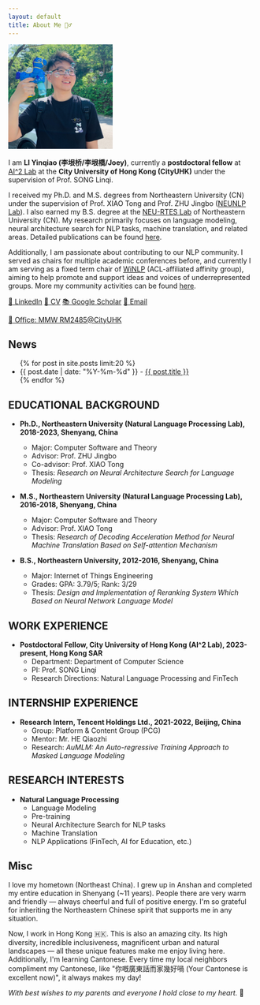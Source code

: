 ```yaml
---
layout: default
title: About Me 🙋‍♂️
---
```

<meta name="google-site-verification" content="1i5kUgyDbj3HZHkflEMrPolMP40gxcghUz9EUQNyGm0" />

<img src="/asset/pics/myself.jpeg" alt="Myself" width="212"/>

I am **LI Yinqiao (李垠桥/李垠橋/Joey)**, currently a **postdoctoral fellow** at [AI^2 Lab](https://sites.google.com/site/aisquaredlab/home?authuser=0) at the **City University of Hong Kong (CityUHK)** under the supervision of Prof. SONG Linqi. 

I received my Ph.D. and M.S. degrees from Northeastern University (CN) under the supervision of Prof. XIAO Tong and Prof. ZHU Jingbo ([NEUNLP Lab](http://team.neu.edu.cn/NEUNLPLab/zh_CN/index.htm)). I also earned my B.S. degree at the [NEU-RTES Lab](http://www.neu-rtes.org/index.php) of Northeastern University (CN). My research primarily focuses on language modeling, neural architecture search for NLP tasks, machine translation, and related areas. Detailed publications can be found [here](/Research). 

Additionally, I am passionate about contributing to our NLP community. I served as chairs for multiple academic conferences before, and currently I am serving as a fixed term chair of [WiNLP](https://www.winlp.org) (ACL-affiliated affinity group), aiming to help promote and support ideas and voices of underrepresented groups. More my community activities can be found [here](/CommAct). 

 [💼 LinkedIn](https://www.linkedin.com/in/yinqiao-li-9b2050140/) [📑 CV](https://github.com/liyinqiao2012/myCV/raw/master/CV-YinqiaoLi.pdf)  [📚 Google Scholar](https://scholar.google.com/citations?user=8fz9hSUAAAAJ&hl=zh-TW) [📧 Email](mailto:li.yin.qiao.2012@hotmail.com) 

[📍 Office: MMW RM2485@CityUHK](https://maps.app.goo.gl/HgPAx2mx74pifwbr8)

## News

<ul>
  {% for post in site.posts limit:20 %}
    <li>
      <span>{{ post.date | date: "%Y-%m-%d" }}</span> -
      <a href="{{ post.url }}">{{ post.title }}</a>
    </li>
  {% endfor %}
</ul>


## EDUCATIONAL BACKGROUND

- **Ph.D., Northeastern University (Natural Language Processing Lab), 2018-2023, Shenyang, China**
  - Major: Computer Software and Theory
  - Advisor: Prof. ZHU Jingbo
  - Co-advisor: Prof. XIAO Tong
  - Thesis: *Research on Neural Architecture Search for Language Modeling* 

- **M.S., Northeastern University (Natural Language Processing Lab), 2016-2018, Shenyang, China**
  - Major: Computer Software and Theory
  - Advisor: Prof. XIAO Tong
  - Thesis: *Research of Decoding Acceleration Method for Neural Machine Translation Based on Self-attention Mechanism* 

- **B.S., Northeastern University, 2012-2016, Shenyang, China**
  - Major: Internet of Things Engineering
  - Grades: GPA: 3.79/5; Rank: 3/29
  - Thesis: *Design and Implementation of Reranking System Which Based on Neural Network Language Model* 

## WORK EXPERIENCE 

- **Postdoctoral Fellow, City University of Hong Kong (AI^2 Lab), 2023-present, Hong Kong SAR**
  - Department: Department of Computer Science
  - PI: Prof. SONG Linqi
  - Research Directions: Natural Language Processing and FinTech

## INTERNSHIP EXPERIENCE

- **Research Intern, Tencent Holdings Ltd., 2021-2022, Beijing, China**
  - Group: Platform & Content Group (PCG)
  - Mentor: Mr. HE Qiaozhi
  - Research: *AuMLM: An Auto-regressive Training Approach to Masked Language Modeling*

## RESEARCH INTERESTS

- **Natural Language Processing**
  - Language Modeling
  - Pre-training
  - Neural Architecture Search for NLP tasks
  - Machine Translation
  - NLP Applications (FinTech, AI for Education, etc.)

## Misc

I love my hometown (Northeast China). I grew up in Anshan and completed my entire education in Shenyang  (~11 years). People there are very warm and friendly — always cheerful and full of positive energy. I'm so grateful for inheriting the Northeastern Chinese spirit that supports me in any situation.

Now, I work in Hong Kong 🇭🇰. This is also an amazing city. Its high diversity, incredible inclusiveness, magnificent urban and natural landscapes — all these unique features make me enjoy living here. Additionally, I'm learning Cantonese. Every time my local neighbors compliment my Cantonese, like "你嘅廣東話而家幾好喎 (Your Cantonese is excellent now)", it always makes my day!

*With best wishes to my parents and everyone I hold close to my heart.* 🤞
